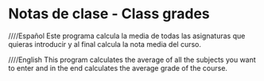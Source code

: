 # Notas de clase - Class grades

////Español
Este programa calcula la media de todas las asignaturas que quieras introducir y al final calcula la nota media del curso.

////English
This program calculates the average of all the subjects you want to enter and in the end calculates the average grade of the course.
